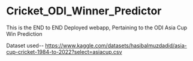 # Cricket_ODI_Winner_Predictor

This is the END to END Deployed webapp, Pertaining to the ODI Asia Cup Win Prediction

Dataset used--
https://www.kaggle.com/datasets/hasibalmuzdadid/asia-cup-cricket-1984-to-2022?select=asiacup.csv
